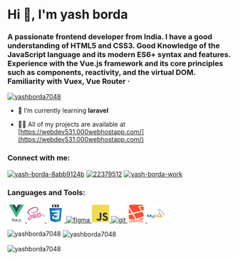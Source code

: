 <h1 align="left">Hi 👋, I'm yash borda</h1>
<h3 align="left">A passionate frontend developer from India. I have a good understanding of HTML5 and CSS3. Good Knowledge of the JavaScript language and its modern ES6+ syntax and features. Experience with the Vue.js framework and its core principles such as components, reactivity, and the virtual DOM. Familiarity with Vuex, Vue Router ·</h3>


<p align="left"> <a href="https://github.com/ryo-ma/github-profile-trophy"><img src="https://github-profile-trophy.vercel.app/?username=yashborda7048" alt="yashborda7048" /></a> </p>

- 🌱 I’m currently learning **laravel**

- 👨‍💻 All of my projects are available at [https://webdev531.000webhostapp.com/](https://webdev531.000webhostapp.com/)

<h3 align="left">Connect with me:</h3>
<p align="left"> <a href="https://linkedin.com/in/yash-borda" target="blank"><img align="center" src="https://raw.githubusercontent.com/rahuldkjain/github-profile-readme-generator/master/src/images/icons/Social/linked-in-alt.svg" alt="yash-borda-8abb9124b" height="30" width="40" /></a> <a href="https://stackoverflow.com/users/19695501" target="blank"><img align="center" src="https://raw.githubusercontent.com/rahuldkjain/github-profile-readme-generator/master/src/images/icons/Social/stack-overflow.svg" alt="22379512" height="30" width="40" /></a> <a href="https://codepen.io/yashborda123" target="blank"><img align="center" src="https://raw.githubusercontent.com/rahuldkjain/github-profile-readme-generator/master/src/images/icons/Social/codepen.svg" alt="yash-borda-work" height="30" width="40" /></a></p>

<h3 align="left">Languages and Tools:</h3>
<p align="left"> <a href="https://vuejs.org/" target="_blank" rel="noreferrer"> <img src="https://raw.githubusercontent.com/devicons/devicon/master/icons/vuejs/vuejs-original-wordmark.svg" alt="vuejs" width="40" height="40"/> </a> <a href="https://sass-lang.com" target="_blank" rel="noreferrer"> <img src="https://raw.githubusercontent.com/devicons/devicon/master/icons/sass/sass-original.svg" alt="sass" width="40" height="40"/> </a> <a href="https://www.w3schools.com/css/" target="_blank" rel="noreferrer"> <img src="https://raw.githubusercontent.com/devicons/devicon/master/icons/css3/css3-original-wordmark.svg" alt="css3" width="40" height="40"/> </a> <a href="https://www.figma.com/" target="_blank" rel="noreferrer"> <img src="https://www.vectorlogo.zone/logos/figma/figma-icon.svg" alt="figma" width="40" height="40"/> </a> <a href="https://developer.mozilla.org/en-US/docs/Web/JavaScript" target="_blank" rel="noreferrer"> <img src="https://raw.githubusercontent.com/devicons/devicon/master/icons/javascript/javascript-original.svg" alt="javascript" width="40" height="40"/> </a> <a href="https://git-scm.com/" target="_blank" rel="noreferrer"> <img src="https://www.vectorlogo.zone/logos/git-scm/git-scm-icon.svg" alt="git" width="40" height="40"/> </a> <a href="https://laravel.com/" target="_blank" rel="noreferrer"> <img src="https://raw.githubusercontent.com/devicons/devicon/master/icons/laravel/laravel-plain-wordmark.svg" alt="laravel" width="40" height="40"/> </a> <a href="https://www.mysql.com/" target="_blank" rel="noreferrer"> <img src="https://raw.githubusercontent.com/devicons/devicon/master/icons/mysql/mysql-original-wordmark.svg" alt="mysql" width="40" height="40"/> </a> </p>

<p><img align="left" src="https://github-readme-stats.vercel.app/api/top-langs?username=yashborda7048&show_icons=true&locale=en&layout=compact" alt="yashborda7048" /></p>

<p>&nbsp;<img align="center" src="https://github-readme-stats.vercel.app/api?username=yashborda7048&show_icons=true&locale=en" alt="yashborda7048" /></p>

<p><img align="center" src="https://github-readme-streak-stats.herokuapp.com/?user=yashborda7048&" alt="yashborda7048" /></p>

